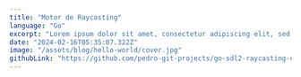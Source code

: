 ```yaml
---
title: "Motor de Raycasting"
language: "Go"
excerpt: "Lorem ipsum dolor sit amet, consectetur adipiscing elit, sed do eiusmod tempor incididunt ut labore et dolore magna aliqua. Praesent elementum facilisis leo vel fringilla est ullamcorper eget. At imperdiet dui accumsan sit amet nulla facilities morbi tempus."
date: "2024-02-16T05:35:07.322Z"
image: "/assets/blog/hello-world/cover.jpg"
githubLink: "https://github.com/pedro-git-projects/go-sdl2-raycasting-engine"
---
```



